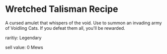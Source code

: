 # Wretched Talisman Recipe

A cursed amulet that whispers of the void. Use to summon an invading army of Voidling Cats. If you defeat them all, you'll be rewarded.

raritiy: Legendary

sell value: 0 Mews